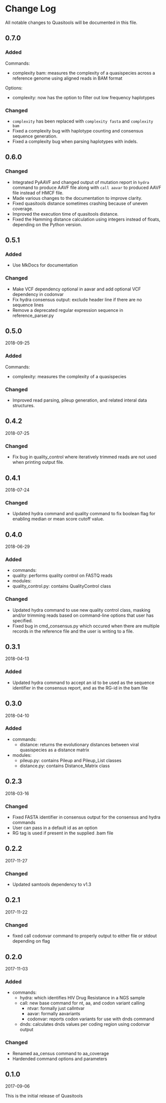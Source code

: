 # Change Log

All notable changes to Quasitools will be documented in this file.

## 0.7.0 ##

### Added ###

Commands:

- complexity bam: measures the complexity of a quasispecies across a reference genome using aligned reads in BAM format

Options:

- complexity: now has the option to filter out low frequency haplotypes

### Changed ###

- `complexity` has been replaced with `complexity fasta` and `complexity bam`
- Fixed a complexity bug with haplotype counting and consensus sequence generation.
- Fixed a complexity bug when parsing haplotypes with indels.

## 0.6.0 ##

### Changed ###

- Integrated PyAAVF and changed output of mutation report in `hydra` command to produce AAVF file along with `call aavar` to produced AAVF file instead of HMCF file.
- Made various changes to the documentation to improve clarity.
- Fixed quasitools distance sometimes crashing because of uneven coverage.
- Improved the execution time of quasitools distance.
- Fixed the Hamming distance calculation using integers instead of floats, depending on the Python version.

## 0.5.1 ##

### Added ###

- Use MkDocs for documentation

### Changed ###

- Make VCF dependency optional in aavar and add optional VCF dependency in codonvar
- Fix hydra consensus output: exclude header line if there are no sequence lines
- Remove a deprecated regular expression sequence in reference_parser.py

## 0.5.0 ##

2018-09-25

### Added ###

Commands:

- complexity: measures the complexity of a quasispecies

### Changed ###

- Improved read parsing, pileup generation, and related interal data structures.

## 0.4.2 ##

2018-07-25

### Changed ###

- Fix bug in quality_control where iteratively trimmed reads are not used when printing output file.

## 0.4.1 ##

2018-07-24

### Changed ###

- Updated hydra command and quality command to fix boolean flag for enabling median or mean score cutoff value.

## 0.4.0 ##

2018-06-29

### Added ###

 - commands:
  - quality: performs quality control on FASTQ reads
 - modules:
  - quality_control.py: contains QualityControl class

### Changed ###

- Updated hydra command to use new quality control class, masking and/or trimming reads based on command-line options that user has specified.
- Fixed bug in cmd_consensus.py which occured when there are multiple records in the reference file and the user is writing to a file.

## 0.3.1 ##

2018-04-13

### Added ###

- Updated hydra command to accept an id to be used as the sequence identifier
  in the consensus report, and as the RG-id in the bam file

## 0.3.0 ##

2018-04-10

### Added ###

 - commands:
   - distance: returns the evolutionary distances between viral quasispecies as a distance matrix
 - modules:
   - pileup.py: contains Pileup and Pileup_List classes
   - distance.py: contains Distance_Matrix class

## 0.2.3 ##

2018-03-16

### Changed ###

- Fixed FASTA identifier in consensus output for the consensus and hydra commands
- User can pass in a default id as an option
- RG tag is used if present in the supplied .bam file

## 0.2.2 ##

2017-11-27

### Changed ###

 - Updated samtools dependency to v1.3

## 0.2.1 ##

2017-11-22

### Changed ###

 - fixed call codonvar command to properly output to either file or stdout depending on flag

## 0.2.0 ##

2017-11-03

### Added ###

 - commands:
   - hydra: which identifies HIV Drug Resistance in a NGS sample
   - call: new base command for nt, aa, and codon variant calling
     - ntvar: formally just callntvar
     - aavar: formally aavariants
     - codonvar: reports codon variants for use with dnds command
   - dnds: calculates dnds values per coding region using codonvar output

### Changed ###

 - Renamed aa_census command to aa_coverage
 - Hardended command options and parameters

## 0.1.0 ##

2017-09-06

This is the initial release of Quasitools
